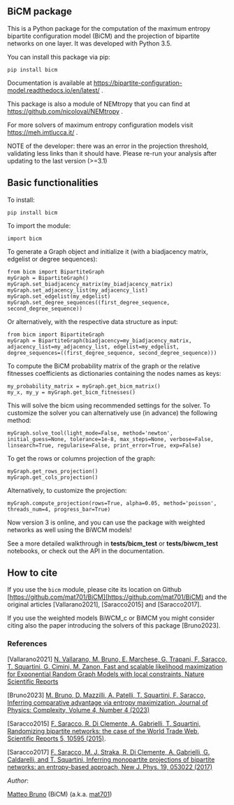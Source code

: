 ﻿## BiCM package

This is a Python package for the computation of the maximum entropy bipartite configuration model (BiCM) and the projection of bipartite networks on one layer. It was developed with Python 3.5.

You can install this package via pip: 

    pip install bicm

Documentation is available at https://bipartite-configuration-model.readthedocs.io/en/latest/ .

This package is also a module of NEMtropy that you can find at https://github.com/nicoloval/NEMtropy .

For more solvers of maximum entropy configuration models visit https://meh.imtlucca.it/ .

NOTE of the developer: there was an error in the projection threshold, validating less links than it should have.
Please re-run your analysis after updating to the last version (>=3.1)


## Basic functionalities

To install:
    
    pip install bicm

To import the module:
    
    import bicm

To generate a Graph object and initialize it (with a biadjacency matrix, edgelist or degree sequences):
    
    from bicm import BipartiteGraph
    myGraph = BipartiteGraph()
    myGraph.set_biadjacency_matrix(my_biadjacency_matrix)
    myGraph.set_adjacency_list(my_adjacency_list)
    myGraph.set_edgelist(my_edgelist)
    myGraph.set_degree_sequences((first_degree_sequence, second_degree_sequence))

Or alternatively, with the respective data structure as input:
    
    from bicm import BipartiteGraph
    myGraph = BipartiteGraph(biadjacency=my_biadjacency_matrix, adjacency_list=my_adjacency_list, edgelist=my_edgelist, degree_sequences=((first_degree_sequence, second_degree_sequence)))

To compute the BiCM probability matrix of the graph or the relative fitnesses coefficients as dictionaries containing the nodes names as keys:

    my_probability_matrix = myGraph.get_bicm_matrix()
    my_x, my_y = myGraph.get_bicm_fitnesses()

This will solve the bicm using recommended settings for the solver. 
To customize the solver you can alternatively use (in advance) the following method:
    
    myGraph.solve_tool(light_mode=False, method='newton', initial_guess=None, tolerance=1e-8, max_steps=None, verbose=False, linsearch=True, regularise=False, print_error=True, exp=False)

To get the rows or columns projection of the graph:

    myGraph.get_rows_projection()
    myGraph.get_cols_projection()

Alternatively, to customize the projection:

    myGraph.compute_projection(rows=True, alpha=0.05, method='poisson', threads_num=4, progress_bar=True)
    
Now version 3 is online, and you can use the package with weighted networks as well using the BiWCM models!

See a more detailed walkthrough in **tests/bicm_test** or **tests/biwcm_test** notebooks, or check out the API in the documentation.

## How to cite

If you use the `bicm` module, please cite its location on Github
[https://github.com/mat701/BiCM](https://github.com/mat701/BiCM) and the
original articles [Vallarano2021], [Saracco2015] and [Saracco2017].

If you use the weighted models BiWCM_c or BiMCM you might consider citing also the paper introducing the solvers of this package [Bruno2023].

### References

[Vallarano2021] [N. Vallarano, M. Bruno, E. Marchese, G. Trapani, F. Saracco, T. Squartini, G. Cimini, M. Zanon, Fast and scalable likelihood maximization for Exponential Random Graph Models with local constraints, Nature Scientific Reports](https://doi.org/10.1038/s41598-021-93830-4)

[Bruno2023] [M. Bruno, D. Mazzilli, A. Patelli, T. Squartini, F. Saracco, Inferring comparative advantage via entropy maximization. Journal of Physics: Complexity, Volume 4, Number 4 (2023)](https://doi.org/10.1088/2632-072X/ad1411)

[Saracco2015] [F. Saracco, R. Di Clemente, A. Gabrielli, T. Squartini, Randomizing bipartite networks: the case of the World Trade Web, Scientific Reports 5, 10595 (2015)](http://www.nature.com/articles/srep10595).

[Saracco2017] [F. Saracco, M. J. Straka, R. Di Clemente, A. Gabrielli, G. Caldarelli, and T. Squartini, Inferring monopartite projections of bipartite networks: an entropy-based approach, New J. Phys. 19, 053022 (2017)](http://stacks.iop.org/1367-2630/19/i=5/a=053022)


_Author_:

[Matteo Bruno](https://csl.sony.it/member/matteo-bruno/) (BiCM) (a.k.a. [mat701](https://github.com/mat701))
